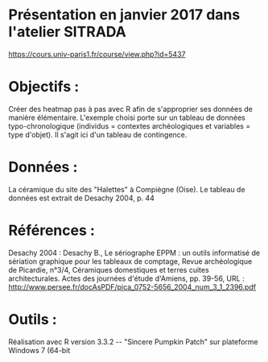 # Présentation en janvier 2017 dans l'atelier SITRADA
https://cours.univ-paris1.fr/course/view.php?id=5437

# Objectifs : 
Créer des heatmap pas à pas avec R afin de s'approprier ses données de manière élémentaire.
L'exemple choisi porte sur un tableau de données typo-chronologique (individus = contextes archéologiques et variables = type d'objet). Il s'agit ici d'un tableau de contingence.

# Données : 
La céramique du site des "Halettes" à Compiègne (Oise). Le tableau de données est extrait de Desachy 2004, p. 44

# Références : 
Desachy 2004 : Desachy B., Le sériographe EPPM : un outils informatisé de sériation graphique pour les tableaux de comptage, Revue archéologique de Picardie, n°3/4, Céramiques domestiques et terres cuites architecturales. Actes des journées d'étude d'Amiens, pp. 39-56, URL : http://www.persee.fr/docAsPDF/pica_0752-5656_2004_num_3_1_2396.pdf

# Outils :
Réalisation avec R version 3.3.2 -- "Sincere Pumpkin Patch" sur plateforme Windows 7 (64-bit
